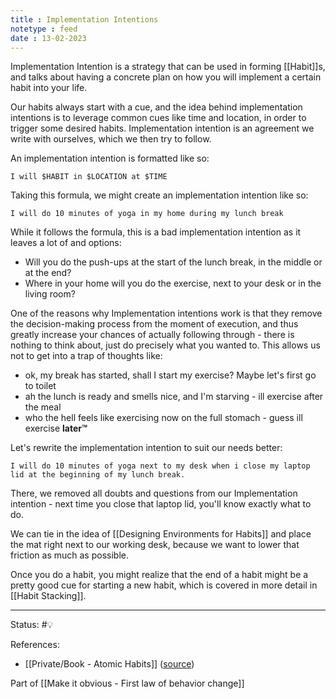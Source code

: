 ```yaml
---
title : Implementation Intentions
notetype : feed
date : 13-02-2023
---
```


Implementation Intention is a strategy that can be used in forming [[Habit]]s, and talks about having a concrete plan on how you will implement a certain habit into your life. 

Our habits always start with a cue, and the idea behind implementation intentions is to leverage common cues like time and location, in order to trigger some desired habits. Implementation intention is an agreement we write with ourselves, which we then try to follow.

An implementation intention is formatted like so: 

```
I will $HABIT in $LOCATION at $TIME
```

Taking this formula, we might create an implementation intention like so:
```
I will do 10 minutes of yoga in my home during my lunch break
```

While it follows the formula, this is a bad implementation intention as it leaves a lot of and options:
- Will you do the push-ups at the start of the lunch break, in the middle or at the end?
- Where in your home will you do the exercise, next to your desk or in the living room?

One of the reasons why Implementation intentions work is that they remove the decision-making process from the moment of execution, and thus greatly increase your chances of actually following through - there is nothing to think about, just do precisely what you wanted to. This allows us not to get into a trap of thoughts like:
- ok, my break has started, shall I start my exercise? Maybe let's first go to toilet
- ah the lunch is ready and smells nice, and I'm starving - ill exercise after the meal
- who the hell feels like exercising now on the full stomach - guess ill exercise **later™**

Let's rewrite the implementation intention to suit our needs better:
```
I will do 10 minutes of yoga next to my desk when i close my laptop lid at the beginning of my lunch break.
```

There, we removed all doubts and questions from our Implementation intention - next time you close that laptop lid, you'll know exactly what to do.

We can tie in the idea of [[Designing Environments for Habits]] and place the mat right next to our working desk, because we want to lower that friction as much as possible.

Once you do a habit, you might realize that the end of a habit might be a pretty good cue for starting a new habit, which is covered in more detail in [[Habit Stacking]].

-----

Status: #💡 

References:
- [[Private/Book - Atomic Habits]] ([source](https://www.amazon.com/gp/product/0735211299/ref=as_li_qf_asin_il_tl))

Part of [[Make it obvious - First law of behavior change]]